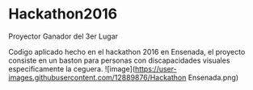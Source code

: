 # Hackathon2016
Proyector Ganador del 3er Lugar

Codigo aplicado hecho en el hackathon 2016 en Ensenada, el proyecto consiste en un baston para personas con discapacidades visuales
especificamente la ceguera.
![image](https://user-images.githubusercontent.com/12889876/Hackathon Ensenada.png)
